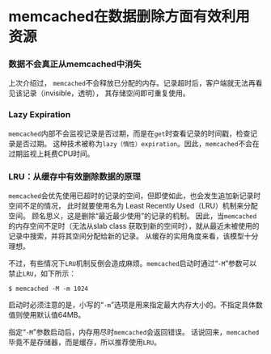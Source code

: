 # memcached在数据删除方面有效利用资源

<!-- create time: 2016-03-17 16:30:23  -->

<!-- This file is created from $MARBOO_HOME/.media/starts/default.md
本文件由 $MARBOO_HOME/.media/starts/default.md 复制而来 -->


### 数据不会真正从memcached中消失  

上次介绍过， `memcached`不会释放已分配的内存。记录超时后，客户端就无法再看见该记录（invisible，透明）， 其存储空间即可重复使用。
### Lazy Expiration

`memcached`内部不会监视记录是否过期，而是在`get`时查看记录的时间戳，检查记录是否过期。 这种技术被称为`lazy（惰性）expiration`。因此，`memcached`不会在过期监视上耗费CPU时间。
### LRU：从缓存中有效删除数据的原理

`memcached`会优先使用已超时的记录的空间，但即使如此，也会发生追加新记录时空间不足的情况， 此时就要使用名为 Least Recently Used（LRU）机制来分配空间。 顾名思义，这是删除“最近最少使用”的记录的机制。 因此，当`memcached`的内存空间不足时（无法从slab class 获取到新的空间时），就从最近未被使用的记录中搜索，并将其空间分配给新的记录。 从缓存的实用角度来看，该模型十分理想。

不过，有些情况下`LRU`机制反倒会造成麻烦。`memcached`启动时通过“`-M`”参数可以禁止`LRU`，如下所示：

    $ memcached -M -m 1024

启动时必须注意的是，小写的“`-m`”选项是用来指定最大内存大小的。不指定具体数值则使用默认值64MB。

指定“`-M`”参数启动后，内存用尽时`memcached`会返回错误。 话说回来，`memcached`毕竟不是存储器，而是缓存，所以推荐使用`LRU`。